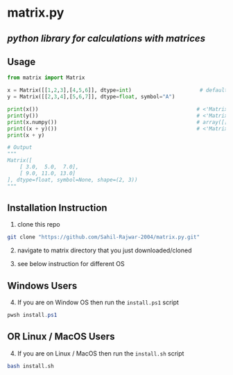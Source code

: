 # matrix.py

## ***python library for calculations with matrices***

## Usage
```python
from matrix import Matrix

x = Matrix([[1,2,3],[4,5,6]], dtype=int)                      # default symbol = None
y = Matrix([[2,3,4],[5,6,7]], dtype=float, symbol="A")

print(x())                                                   # <'Matrix' object at 0x7fdfc2d87fa0 size=6 shape=(2, 3) dtype=float symbol=None>
print(y())                                                   # <'Matrix' object at 0x7fb588637f10 size=6 shape=(2, 3) dtype=float  symbol=A>
print(x.numpy())                                             # array([[1, 2, 3], [4, 5, 6]])
print((x + y)())                                             # <'Matrix' object at 0x7fb544042140 size=6 shape=(2, 3) dtype=float symbol=None>
print(x + y)

# Output
"""
Matrix([
    [ 3.0,  5.0,  7.0],
    [ 9.0, 11.0, 13.0]
], dtype=float, symbol=None, shape=(2, 3))
"""

```


## Installation Instruction

1. clone this repo  
```bash
git clone "https://github.com/Sahil-Rajwar-2004/matrix.py.git"
```

2. navigate to matrix directory that you just downloaded/cloned

3. see below instruction for different OS

## Windows Users

4. If you are on Window OS then run the `install.ps1` script  
```powershell
pwsh install.ps1
```

## OR Linux / MacOS Users

4. If you are on Linux / MacOS then run the `install.sh` script  
```bash
bash install.sh
```
